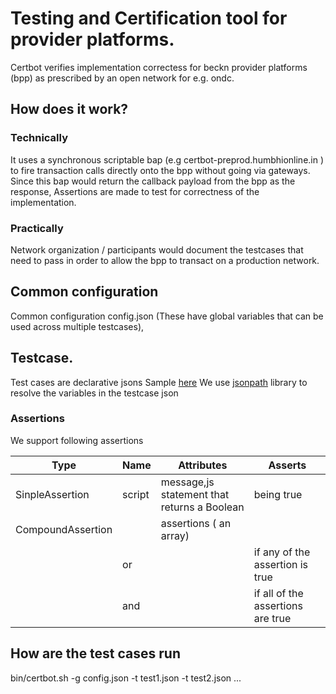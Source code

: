 # Testing and Certification tool for  provider platforms.
Certbot verifies implementation correctess for beckn provider platforms (bpp) as prescribed by an open network for e.g. ondc.

## How does it work? 

### Technically
It uses a synchronous scriptable bap (e.g certbot-preprod.humbhionline.in ) to fire transaction calls directly onto the bpp without going via gateways. 
Since this bap would return the callback payload from the bpp as the response, Assertions are made to test for correctness of the implementation.


### Practically
Network organization / participants would document the testcases that need to pass in order to allow the bpp to transact on a production network.

## Common configuration
Common configuration  config.json  (These have global variables that can be used across multiple testcases), 

## Testcase. 
Test cases are declarative jsons 
Sample [here](./src/test/resources/testcase.json)
We use [jsonpath](https://github.com/json-path/JsonPath)  library to resolve the variables in the testcase json

### Assertions 
We support following assertions 

Type|Name|Attributes| Asserts
-|-|-|-
SinpleAssertion|script|message,js statement that returns a Boolean|being true
CompoundAssertion|| assertions ( an array) |  
| |or|  |if any of the assertion is true | 
| |and|  |if all of the assertions are true |





## How are the test cases run

bin/certbot.sh -g config.json -t test1.json -t test2.json ... 









